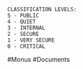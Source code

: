 
```
CLASSIFICATION LEVELS:
5 - PUBLIC
4 - QUIET
3 - INTERNAL
2 - SECURE
1 - VERY SECURE
0 - CRITICAL
```

#Monus #Documents